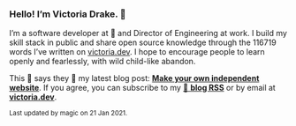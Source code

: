 ### Hello! I’m Victoria Drake. 👋

I’m a software developer at 💜 and Director of Engineering at work. I build my skill stack in public and share open source knowledge through the 116719 words I’ve written on [victoria.dev](https://victoria.dev). I hope to encourage people to learn openly and fearlessly, with wild child-like abandon.

This 🥑 says they 🙌 my latest blog post: **[Make your own independent website](https://victoria.dev/blog/make-your-own-independent-website/)**. If you agree, you can subscribe to my [📡 **blog RSS**](https://victoria.dev/index.xml) or by email at [**victoria.dev**](https://victoria.dev).

<sub>Last updated by magic on 21 Jan 2021.</sub>
